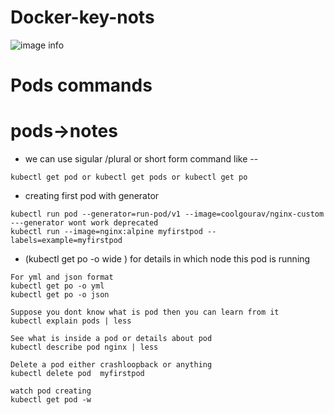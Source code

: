 # Docker-key-nots
![image info](./)

# Pods commands
# pods->notes
- we can use sigular /plural or short form command like --
```
kubectl get pod or kubectl get pods or kubectl get po
 ```
 - creating first pod with generator
 ```
 kubectl run pod --generator=run-pod/v1 --image=coolgourav/nginx-custom ---generator wont work deprecated
 kubectl run --image=nginx:alpine myfirstpod -- labels=example=myfirstpod
 ```
 - (kubectl get po -o wide ) for details in which node this pod is running
 ``` 
For yml and json format
 kubectl get po -o yml
 kubectl get po -o json

 ```
 ```
 Suppose you dont know what is pod then you can learn from it
 kubectl explain pods | less
 ```
 
 ```
 See what is inside a pod or details about pod
 kubectl describe pod nginx | less
 ```
 ```
 Delete a pod either crashloopback or anything
 kubectl delete pod  myfirstpod
 ```
 ```
 watch pod creating
 kubectl get pod -w
 ```
